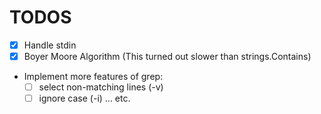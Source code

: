 # TODOS

- [x] Handle stdin
- [x] Boyer Moore Algorithm (This turned out slower than strings.Contains)
- Implement more features of grep:
  - [ ] select non-matching lines (-v)
  - [ ] ignore case (-i)
  ... etc.